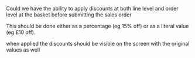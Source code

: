 Could we have the ability to apply discounts at both line level and order level at the basket before submitting the sales order

This should be done either as a percentage (eg 15% off) or as a literal value (eg £10 off).

when applied the discounts should be visible on the screen with the original values as well

